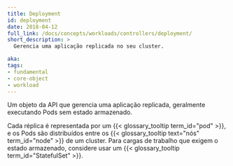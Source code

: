 ```yaml
---
title: Deployment
id: deployment
date: 2018-04-12
full_link: /docs/concepts/workloads/controllers/deployment/
short_description: >
  Gerencia uma aplicação replicada no seu cluster.

aka: 
tags:
- fundamental
- core-object
- workload
---
```

 Um objeto da API que gerencia uma aplicação replicada, geralmente executando Pods sem estado armazenado.

<!--more--> 

Cada réplica é representada por um {{< glossary_tooltip term_id="pod" >}}, e os Pods são distribuídos entre os {{< glossary_tooltip text="nós" term_id="node" >}} de um cluster. 
Para cargas de trabalho que exigem o estado armazenado, considere usar um {{< glossary_tooltip term_id="StatefulSet" >}}.
